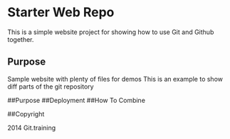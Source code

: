 # Starter Web Repo

This is a simple website project for showing how to use Git and Github together.

## Purpose

Sample website with plenty of files for demos
This is an example to show diff parts of the git repository


##Purpose
##Deployment
##How To Combine

##Copyright

2014 Git.training